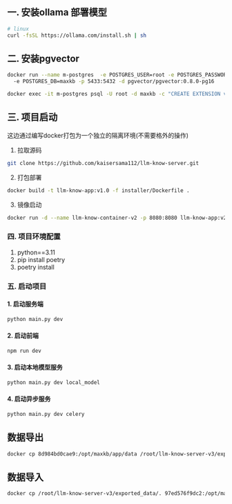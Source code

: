## 一. 安装ollama 部署模型
```bash
# linux
curl -fsSL https://ollama.com/install.sh | sh
```

## 二. 安装pgvector
```bash
docker run --name m-postgres  -e POSTGRES_USER=root -e POSTGRES_PASSWORD=123456
  -e POSTGRES_DB=maxkb -p 5433:5432 -d pgvector/pgvector:0.8.0-pg16

```
```bash
docker exec -it m-postgres psql -U root -d maxkb -c "CREATE EXTENSION vector;"
```

## 三. 项目启动
这边通过编写docker打包为一个独立的隔离环境(不需要格外的操作)
1. 拉取源码
```bash
git clone https://github.com/kaisersama112/llm-know-server.git
```
2. 打包部署
```bash
docker build -t llm-know-app:v1.0 -f installer/Dockerfile .
```
3. 镜像启动
```bash
docker run -d --name llm-know-container-v2 -p 8080:8080 llm-know-app:v2.0 
```

### 四. 项目环境配置

1. python==3.11
2. pip install poetry
3. poetry install

### 五. 启动项目

#### 1. 启动服务端

```bash
python main.py dev
```

#### 2. 启动前端

```bash
npm run dev
```

#### 3. 启动本地模型服务

```bash
python main.py dev local_model
```

#### 4. 启动异步服务

```bash
python main.py dev celery
```


## 数据导出
```bash
docker cp 8d984bd0cae9:/opt/maxkb/app/data /root/llm-know-server-v3/exported_data
```
## 数据导入

```bash
docker cp /root/llm-know-server-v3/exported_data/. 97ed576f9dc2:/opt/maxkb/app/data/
```